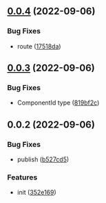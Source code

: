 

## [0.0.4](https://github.com/JasKang/miniprogram-test-util/compare/0.0.3...0.0.4) (2022-09-06)


### Bug Fixes

* route ([17518da](https://github.com/JasKang/miniprogram-test-util/commit/17518dae035d9c1ce672b45e67499589cfdceb08))

## [0.0.3](https://github.com/JasKang/miniprogram-test-util/compare/0.0.2...0.0.3) (2022-09-06)


### Bug Fixes

* ComponentId type ([819bf2c](https://github.com/JasKang/miniprogram-test-util/commit/819bf2c2e90e27b02a88f03c8e4ada90679a90b8))

## 0.0.2 (2022-09-06)


### Bug Fixes

* publish ([b527cd5](https://github.com/JasKang/miniprogram-test-util/commit/b527cd5a37136cab3aea32b8104b56acb2e6b1f9))


### Features

* init ([352e169](https://github.com/JasKang/miniprogram-test-util/commit/352e1696277ceb0707345c14e02f720c17e9c185))
